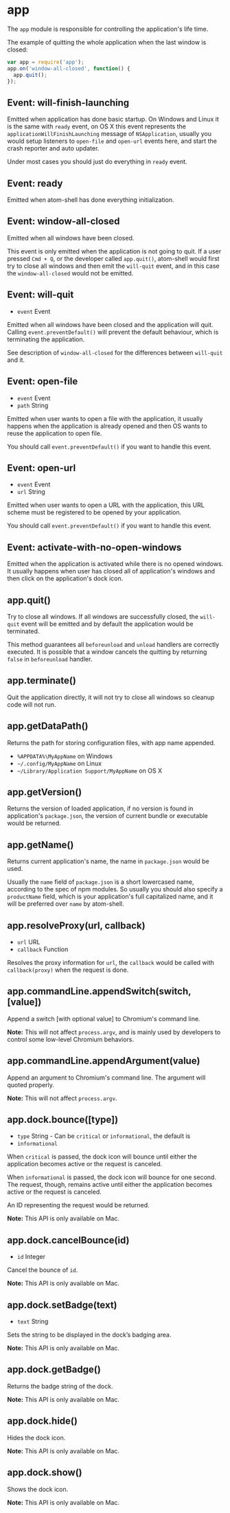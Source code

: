 # app

The `app` module is responsible for controlling the application's life time.

The example of quitting the whole application when the last window is closed:

```javascript
var app = require('app');
app.on('window-all-closed', function() {
  app.quit();
});
```

## Event: will-finish-launching

Emitted when application has done basic startup. On Windows and Linux it is the
same with `ready` event, on OS X this event represents the
`applicationWillFinishLaunching` message of `NSApplication`, usually you would
setup listeners to `open-file` and `open-url` events here, and start the crash
reporter and auto updater.

Under most cases you should just do everything in `ready` event.

## Event: ready

Emitted when atom-shell has done everything initialization.

## Event: window-all-closed

Emitted when all windows have been closed.

This event is only emitted when the application is not going to quit. If a
user pressed `Cmd + Q`, or the developer called `app.quit()`, atom-shell would
first try to close all windows and then emit the `will-quit` event, and in
this case the `window-all-closed` would not be emitted.

## Event: will-quit

* `event` Event

Emitted when all windows have been closed and the application will quit.
Calling `event.preventDefault()` will prevent the default behaviour, which is
terminating the application.

See description of `window-all-closed` for the differences between `will-quit`
and it.

## Event: open-file

* `event` Event
* `path` String

Emitted when user wants to open a file with the application, it usually
happens when the application is already opened and then OS wants to reuse the
application to open file.

You should call `event.preventDefault()` if you want to handle this event.

## Event: open-url

* `event` Event
* `url` String

Emitted when user wants to open a URL with the application, this URL scheme
must be registered to be opened by your application.

You should call `event.preventDefault()` if you want to handle this event.

## Event: activate-with-no-open-windows

Emitted when the application is activated while there is no opened windows. It
usually happens when user has closed all of application's windows and then
click on the application's dock icon.

## app.quit()

Try to close all windows. If all windows are successfully closed, the
`will-quit` event will be emitted and by default the application would be
terminated.

This method guarantees all `beforeunload` and `unload` handlers are correctly
executed. It is possible that a window cancels the quitting by returning
`false` in `beforeunload` handler.

## app.terminate()

Quit the application directly, it will not try to close all windows so cleanup
code will not run.

## app.getDataPath()

Returns the path for storing configuration files, with app name appended.

 * `%APPDATA%\MyAppName` on Windows
 * `~/.config/MyAppName` on Linux
 * `~/Library/Application Support/MyAppName` on OS X

## app.getVersion()

Returns the version of loaded application, if no version is found in
application's `package.json`, the version of current bundle or executable would
be returned.

## app.getName()

Returns current application's name, the name in `package.json` would be
used.

Usually the `name` field of `package.json` is a short lowercased name, according
to the spec of npm modules. So usually you should also specify a `productName`
field, which is your application's full capitalized name, and it will be
preferred over `name` by atom-shell.

## app.resolveProxy(url, callback)

* `url` URL
* `callback` Function

Resolves the proxy information for `url`, the `callback` would be called with
`callback(proxy)` when the request is done.

## app.commandLine.appendSwitch(switch, [value])

Append a switch [with optional value] to Chromium's command line.

**Note:** This will not affect `process.argv`, and is mainly used by developers
to control some low-level Chromium behaviors.

## app.commandLine.appendArgument(value)

Append an argument to Chromium's command line. The argument will quoted properly.

**Note:** This will not affect `process.argv`.

## app.dock.bounce([type])

* `type` String - Can be `critical` or `informational`, the default is
* `informational`

When `critical` is passed, the dock icon will bounce until either the
application becomes active or the request is canceled.

When `informational` is passed, the dock icon will bounce for one second. The
request, though, remains active until either the application becomes active or
the request is canceled.

An ID representing the request would be returned.

**Note:** This API is only available on Mac.

## app.dock.cancelBounce(id)

* `id` Integer

Cancel the bounce of `id`.

**Note:** This API is only available on Mac.

## app.dock.setBadge(text)

* `text` String

Sets the string to be displayed in the dock’s badging area.

**Note:** This API is only available on Mac.

## app.dock.getBadge()

Returns the badge string of the dock.

**Note:** This API is only available on Mac.

## app.dock.hide()

Hides the dock icon.

**Note:** This API is only available on Mac.

## app.dock.show()

Shows the dock icon.

**Note:** This API is only available on Mac.
